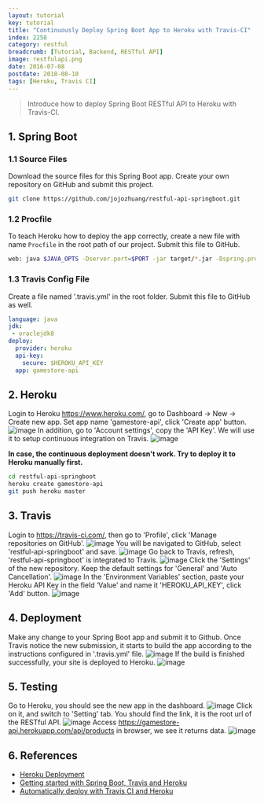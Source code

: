 ```yaml
---
layout: tutorial
key: tutorial
title: "Continuously Deploy Spring Boot App to Heroku with Travis-CI"
index: 2258
category: restful
breadcrumb: [Tutorial, Backend, RESTful API]
image: restfulapi.png
date: 2016-07-08
postdate: 2018-08-10
tags: [Heroku, Travis CI]
---
```


> Introduce how to deploy Spring Boot RESTful API to Heroku with Travis-CI.

## 1. Spring Boot
### 1.1 Source Files
Download the source files for this Spring Boot app. Create your own repository on GitHub and submit this project.
```sh
git clone https://github.com/jojozhuang/restful-api-springboot.git
```
### 1.2 Procfile
To teach Heroku how to deploy the app correctly, create a new file with name `Procfile` in the root path of our project. Submit this file to GitHub.
```sh
web: java $JAVA_OPTS -Dserver.port=$PORT -jar target/*.jar -Dspring.profiles.active=prod
```
### 1.3 Travis Config File
Create a file named '.travis.yml' in the root folder. Submit this file to GitHub as well.
```yml
language: java
jdk:
 - oraclejdk8
deploy:
  provider: heroku
  api-key:
    secure: $HEROKU_API_KEY
  app: gamestore-api
```

## 2. Heroku
Login to Heroku https://www.heroku.com/, go to Dashboard -> New -> Create new app. Set app name 'gamestore-api', click 'Create app' button.
![image](/public/images/frontend/158/heroku_createapp.png)
In addition, go to 'Account settings', copy the 'API Key'. We will use it to setup continuous integration on Travis.
![image](/public/images/frontend/158/heroku_apikey.png)  

**In case, the continuous deployment doesn't work. Try to deploy it to Heroku manually first.**
```sh
cd restful-api-springboot
heroku create gamestore-api
git push heroku master
```

## 3. Travis
Login to https://travis-ci.com/, then go to 'Profile', click 'Manage repositories on GitHub'.
![image](/public/images/frontend/158/travis_profile.png)
You will be navigated to GitHub, select 'restful-api-springboot' and save.
![image](/public/images/frontend/158/github_add_repository.png)
Go back to Travis, refresh, 'restful-api-springboot' is integrated to Travis.
![image](/public/images/frontend/158/travis_add_repository.png)
Click the 'Settings' of the new repository. Keep the default settings for 'General' and 'Auto Cancellation'.
![image](/public/images/frontend/158/travis_settings.png)
In the 'Environment Variables' section, paste your Heroku API Key in the field ‘Value’ and name it 'HEROKU_API_KEY', click 'Add' button.
![image](/public/images/frontend/158/travis_environment_variable.png)

## 4. Deployment
Make any change to your Spring Boot app and submit it to Github. Once Travis notice the new submission, it starts to build the app according to the instructions configured in '.travis.yml' file.
![image](/public/images/frontend/158/travis_build.png)
If the build is finished successfully, your site is deployed to Heroku.
![image](/public/images/frontend/158/travis_deploy.png)  

## 5. Testing
Go to Heroku, you should see the new app in the dashboard.
![image](/public/images/frontend/158/heroku_newapp.png)
Click on it, and switch to 'Setting' tab. You should find the link, it is the root url of the RESTful API.
![image](/public/images/frontend/158/heroku_link.png)
Access https://gamestore-api.herokuapp.com/api/products in browser, we see it returns data.
![image](/public/images/frontend/158/heroku_api.png)

## 6. References
* [Heroku Deployment](https://docs.travis-ci.com/user/deployment/heroku/)
* [Getting started with Spring Boot, Travis and Heroku](https://medium.com/@felippepuhle/getting-started-with-spring-boot-travis-and-heroku-4562a723fd0e)
* [Automatically deploy with Travis CI and Heroku](https://medium.com/@felipeluizsoares/automatically-deploy-with-travis-ci-and-heroku-ddba1361647f)

